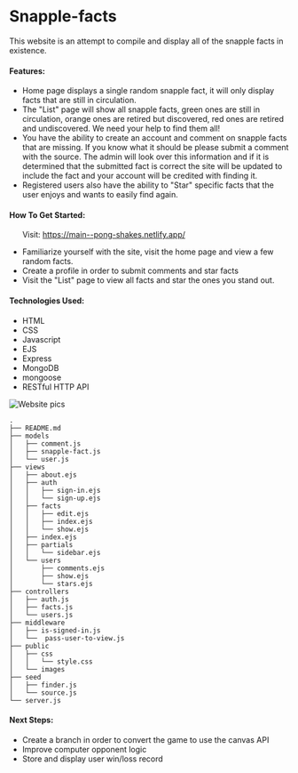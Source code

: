 # Snapple-facts
This website is an attempt to compile and display all of the snapple facts in existence. 

#### Features:

* Home page displays a single random snapple fact, it will only display facts that are still in circulation.
* The "List" page will show all snapple facts, green ones are still in circulation, orange ones are retired but discovered, red ones are retired and undiscovered. We need your help to find them all!
* You have the ability to create an account and comment on snapple facts that are missing. If you know what it should be please submit a comment with the source. The admin will look over this information and if it is determined that the submitted fact is correct the site will be updated to include the fact and your account will be credited with finding it.
* Registered users also have the ability to "Star" specific facts that the user enjoys and wants to easily find again.

#### How To Get Started:

&nbsp;&nbsp;&nbsp;&nbsp;&nbsp;&nbsp;Visit: https://main--pong-shakes.netlify.app/

* Familiarize yourself with the site, visit the home page and view a few random facts.
* Create a profile in order to submit comments and star facts
* Visit the "List" page to view all facts and star the ones you stand out.

#### Technologies Used:

* HTML 
* CSS 
* Javascript 
* EJS 
* Express 
* MongoDB 
* mongoose 
* RESTful HTTP API


![Website pics](./public/)

```
.
├── README.md
├── models
│   ├── comment.js
│   ├── snapple-fact.js
│   └── user.js
├── views
│   ├── about.ejs
│   ├── auth
│   │   ├── sign-in.ejs
│   │   └── sign-up.ejs
│   ├── facts
│   │   ├── edit.ejs
│   │   ├── index.ejs
│   │   └── show.ejs
│   ├── index.ejs
│   ├── partials
│   │   └── sidebar.ejs
│   └── users
│       ├── comments.ejs
│       ├── show.ejs
│       └── stars.ejs
├── controllers
│   ├── auth.js
│   ├── facts.js
│   └── users.js
├── middleware
│   ├── is-signed-in.js
│   └──  pass-user-to-view.js
├── public
│   ├── css
│   │   └── style.css
│   └── images
├── seed
│   ├── finder.js
│   └── source.js
└── server.js

```

#### Next Steps:

* Create a branch in order to convert the game to use the canvas API
* Improve computer opponent logic
* Store and display user win/loss record 